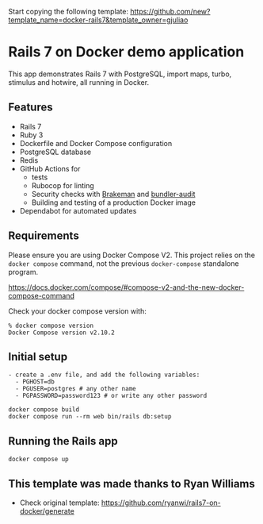 Start copying the following template: https://github.com/new?template_name=docker-rails7&template_owner=gjuliao

# Rails 7 on Docker demo application

This app demonstrates Rails 7 with PostgreSQL, import maps, turbo, stimulus and hotwire, all running in Docker.

## Features

* Rails 7
* Ruby 3
* Dockerfile and Docker Compose configuration
* PostgreSQL database
* Redis
* GitHub Actions for 
  * tests
  * Rubocop for linting
  * Security checks with [Brakeman](https://github.com/presidentbeef/brakeman) and [bundler-audit](https://github.com/rubysec/bundler-audit)
  * Building and testing of a production Docker image
* Dependabot for automated updates

## Requirements

Please ensure you are using Docker Compose V2. This project relies on the `docker compose` command, not the previous `docker-compose` standalone program.

https://docs.docker.com/compose/#compose-v2-and-the-new-docker-compose-command

Check your docker compose version with:
```
% docker compose version
Docker Compose version v2.10.2
```

## Initial setup
```
- create a .env file, and add the following variables:
  - PGHOST=db
  - PGUSER=postgres # any other name
  - PGPASSWORD=password123 # or write any other password
  
docker compose build
docker compose run --rm web bin/rails db:setup
```

## Running the Rails app
```
docker compose up
```

## This template was made thanks to Ryan Williams

- Check original template: https://github.com/ryanwi/rails7-on-docker/generate